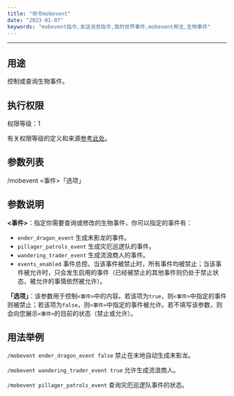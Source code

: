 ```yaml
---
title: "命令mobevent"
date: "2023-01-07"
keywords: "mobevent指令,发送消息指令,我的世界事件,mobevent用法,生物事件"
---
```


---

## 用途

控制或查询生物事件。

## 执行权限

权限等级：1

有关权限等级的定义和来源[参考此处](/commands/权限等级 "参考此处")。

## 参数列表

/mobevent <事件>「选项」

## 参数说明

**<事件>**：指定你需要查询或修改的生物事件，你可以指定的事件有：

- `ender_dragon_event` 生成末影龙的事件。
- `pillager_patrols_event` 生成灾厄巡逻队的事件。
- `wandering_trader_event` 生成流浪商人的事件。
- `events_enabled` 事件总控。当该事件被禁止时，所有事件均被禁止；当该事件被允许时，只会发生启用的事件（已经被禁止的其他事件则仍处于禁止状态，被允许的事情依然被允许）。

**「选项」**：该参数用于控制`<事件>`中的内容。若该项为`true`，则`<事件>`中指定的事件则被禁止；若该项为`false`，则`<事件>`中指定的事件被允许。若不填写该参数，则会向您展示`<事件>`的目前的状态（禁止或允许）。

## 用法举例

`/mobevent ender_dragon_event false`  禁止在末地自动生成末影龙。

`/mobevent wandering_trader_event true`  允许生成流浪商人。

`/mobevent pillager_patrols_event`  查询灾厄巡逻队事件的状态。
